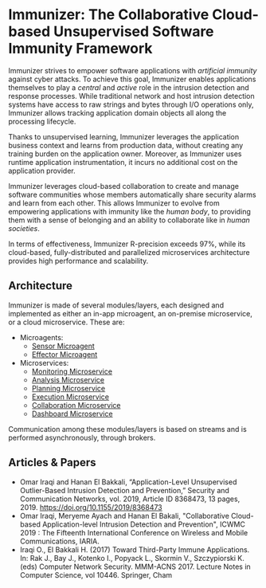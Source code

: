 # Immunizer: The Collaborative Cloud-based Unsupervised Software Immunity Framework

Immunizer strives to empower software applications with *artificial immunity* against cyber attacks.
To achieve this goal, Immunizer enables applications themselves to play a *central* and *active* role in the intrusion detection and response processes. While traditional network and host intrusion detection systems have access to raw strings and bytes through I/O operations only, Immunizer allows tracking application domain objects all along the processing lifecycle.

Thanks to unsupervised learning, Immunizer leverages the application business context and learns from production data, without creating any training burden on the application owner. Moreover, as Immunizer uses runtime application instrumentation, it incurs no additional cost on the application provider.

Immunizer leverages cloud-based collaboration to create and manage software communities whose members automatically share security alarms and learn from each other. This allows Immunizer to evolve from empowering applications with immunity like the *human body*, to providing them with a sense of belonging and an ability to collaborate like in *human societies*.

In terms of effectiveness, Immunizer R-precision exceeds 97%, while its cloud-based, fully-distributed and parallelized microservices architecture provides high performance and scalability.

## Architecture

Immunizer is made of several modules/layers, each designed and implemented as either an in-app microagent, an on-premise microservice, or a cloud microservice. These are:
- Microagents:
  - [Sensor Microagent](https://github.com/oiraqi/immunizer-sensor)
  - [Effector Microagent](https://github.com/oiraqi/immunizer-effector)
- Microservices:
  - [Monitoring Microservice](https://github.com/oiraqi/immunizer-monitor)
  - [Analysis Microservice](https://github.com/oiraqi/immunizer-analyze)
  - [Planning Microservice](https://github.com/oiraqi/immunizer-plan)
  - [Execution Microservice](https://github.com/oiraqi/immunizer-execute)
  - [Collaboration Microservice](https://github.com/oiraqi/immunizer-collaborate)
  - [Dashboard Microservice](https://github.com/oiraqi/immunizer-dashboard)

Communication among these modules/layers is based on streams and is performed asynchronously, through brokers.

## Articles & Papers
- Omar Iraqi and Hanan El Bakkali, “Application-Level Unsupervised Outlier-Based Intrusion Detection and Prevention,” Security and Communication Networks, vol. 2019, Article ID 8368473, 13 pages, 2019. https://doi.org/10.1155/2019/8368473
- Omar Iraqi, Meryeme Ayach and Hanan El Bakali, "Collaborative Cloud-based Application-level Intrusion Detection and Prevention", ICWMC 2019 : The Fifteenth International Conference on Wireless and Mobile Communications, IARIA.
- Iraqi O., El Bakkali H. (2017) Toward Third-Party Immune Applications. In: Rak J., Bay J., Kotenko I., Popyack L., Skormin V., Szczypiorski K. (eds) Computer Network Security. MMM-ACNS 2017. Lecture Notes in Computer Science, vol 10446. Springer, Cham
